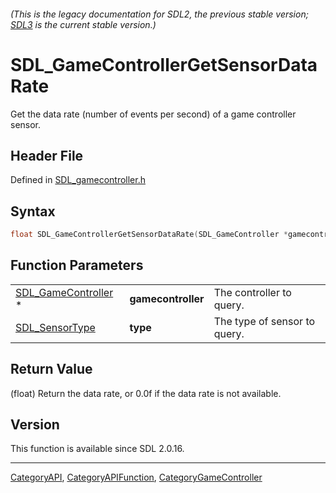 ###### (This is the legacy documentation for SDL2, the previous stable version; [SDL3](https://wiki.libsdl.org/SDL3/) is the current stable version.)
# SDL_GameControllerGetSensorDataRate

Get the data rate (number of events per second) of a game controller sensor.

## Header File

Defined in [SDL_gamecontroller.h](https://github.com/libsdl-org/SDL/blob/SDL2/include/SDL_gamecontroller.h)

## Syntax

```c
float SDL_GameControllerGetSensorDataRate(SDL_GameController *gamecontroller, SDL_SensorType type);
```

## Function Parameters

|                                            |                    |                              |
| ------------------------------------------ | ------------------ | ---------------------------- |
| [SDL_GameController](SDL_GameController) * | **gamecontroller** | The controller to query.     |
| [SDL_SensorType](SDL_SensorType)           | **type**           | The type of sensor to query. |

## Return Value

(float) Return the data rate, or 0.0f if the data rate is not available.

## Version

This function is available since SDL 2.0.16.

----
[CategoryAPI](CategoryAPI), [CategoryAPIFunction](CategoryAPIFunction), [CategoryGameController](CategoryGameController)

